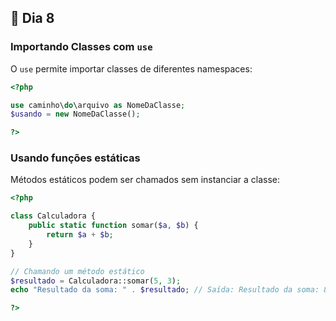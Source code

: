 ## 📌 Dia 8

### **Importando Classes com `use`**

O `use` permite importar classes de diferentes namespaces:

```php
<?php

use caminho\do\arquivo as NomeDaClasse;
$usando = new NomeDaClasse();

?>
```

### **Usando funções estáticas**

Métodos estáticos podem ser chamados sem instanciar a classe:

```php
<?php

class Calculadora {
    public static function somar($a, $b) {
        return $a + $b;
    }
}

// Chamando um método estático
$resultado = Calculadora::somar(5, 3);
echo "Resultado da soma: " . $resultado; // Saída: Resultado da soma: 8

?>
```
